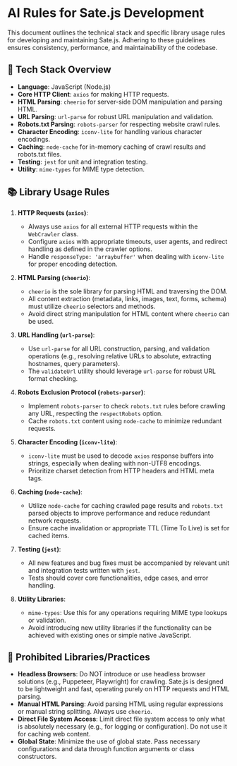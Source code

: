 # AI Rules for Sate.js Development

This document outlines the technical stack and specific library usage rules for developing and maintaining Sate.js. Adhering to these guidelines ensures consistency, performance, and maintainability of the codebase.

## 🚀 Tech Stack Overview

*   **Language**: JavaScript (Node.js)
*   **Core HTTP Client**: `axios` for making HTTP requests.
*   **HTML Parsing**: `cheerio` for server-side DOM manipulation and parsing HTML.
*   **URL Parsing**: `url-parse` for robust URL manipulation and validation.
*   **Robots.txt Parsing**: `robots-parser` for respecting website crawl rules.
*   **Character Encoding**: `iconv-lite` for handling various character encodings.
*   **Caching**: `node-cache` for in-memory caching of crawl results and robots.txt files.
*   **Testing**: `jest` for unit and integration testing.
*   **Utility**: `mime-types` for MIME type detection.

## 📚 Library Usage Rules

1.  **HTTP Requests (`axios`)**:
    *   Always use `axios` for all external HTTP requests within the `WebCrawler` class.
    *   Configure `axios` with appropriate timeouts, user agents, and redirect handling as defined in the crawler options.
    *   Handle `responseType: 'arraybuffer'` when dealing with `iconv-lite` for proper encoding detection.

2.  **HTML Parsing (`cheerio`)**:
    *   `cheerio` is the sole library for parsing HTML and traversing the DOM.
    *   All content extraction (metadata, links, images, text, forms, schema) must utilize `cheerio` selectors and methods.
    *   Avoid direct string manipulation for HTML content where `cheerio` can be used.

3.  **URL Handling (`url-parse`)**:
    *   Use `url-parse` for all URL construction, parsing, and validation operations (e.g., resolving relative URLs to absolute, extracting hostnames, query parameters).
    *   The `validateUrl` utility should leverage `url-parse` for robust URL format checking.

4.  **Robots Exclusion Protocol (`robots-parser`)**:
    *   Implement `robots-parser` to check `robots.txt` rules before crawling any URL, respecting the `respectRobots` option.
    *   Cache `robots.txt` content using `node-cache` to minimize redundant requests.

5.  **Character Encoding (`iconv-lite`)**:
    *   `iconv-lite` must be used to decode `axios` response buffers into strings, especially when dealing with non-UTF8 encodings.
    *   Prioritize charset detection from HTTP headers and HTML meta tags.

6.  **Caching (`node-cache`)**:
    *   Utilize `node-cache` for caching crawled page results and `robots.txt` parsed objects to improve performance and reduce redundant network requests.
    *   Ensure cache invalidation or appropriate TTL (Time To Live) is set for cached items.

7.  **Testing (`jest`)**:
    *   All new features and bug fixes must be accompanied by relevant unit and integration tests written with `jest`.
    *   Tests should cover core functionalities, edge cases, and error handling.

8.  **Utility Libraries**:
    *   `mime-types`: Use this for any operations requiring MIME type lookups or validation.
    *   Avoid introducing new utility libraries if the functionality can be achieved with existing ones or simple native JavaScript.

## 🚫 Prohibited Libraries/Practices

*   **Headless Browsers**: Do NOT introduce or use headless browser solutions (e.g., Puppeteer, Playwright) for crawling. Sate.js is designed to be lightweight and fast, operating purely on HTTP requests and HTML parsing.
*   **Manual HTML Parsing**: Avoid parsing HTML using regular expressions or manual string splitting. Always use `cheerio`.
*   **Direct File System Access**: Limit direct file system access to only what is absolutely necessary (e.g., for logging or configuration). Do not use it for caching web content.
*   **Global State**: Minimize the use of global state. Pass necessary configurations and data through function arguments or class constructors.